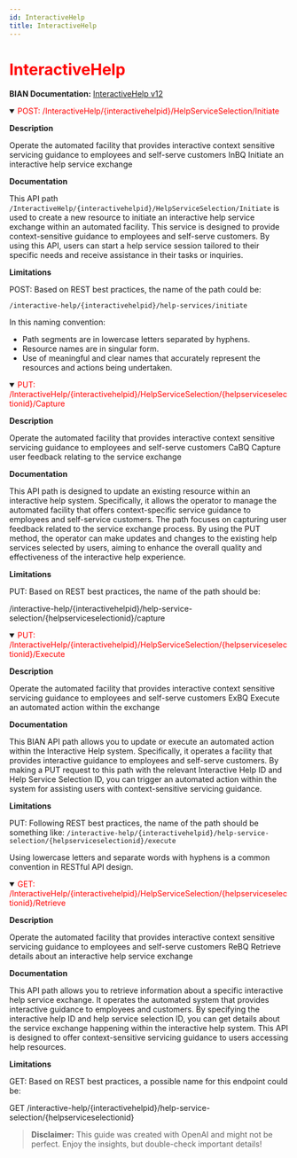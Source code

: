 ```yaml
---
id: InteractiveHelp
title: InteractiveHelp
---
```


<h1 style='color:red;'>InteractiveHelp</h1>

**BIAN Documentation:** [InteractiveHelp v12](https://app.swaggerhub.com/apis/BIAN-3/InteractiveHelp/12.0.0)

<details open>
  <summary><span style='color:red;'>POST: /InteractiveHelp/{interactivehelpid}/HelpServiceSelection/Initiate</span></summary>

  **Description**

  Operate the automated facility that provides interactive context sensitive servicing guidance to employees and self-serve customers InBQ Initiate an interactive help service exchange

  **Documentation**

  This API path `/InteractiveHelp/{interactivehelpid}/HelpServiceSelection/Initiate` is used to create a new resource to initiate an interactive help service exchange within an automated facility. This service is designed to provide context-sensitive guidance to employees and self-serve customers. By using this API, users can start a help service session tailored to their specific needs and receive assistance in their tasks or inquiries.

  **Limitations**

  POST: Based on REST best practices, the name of the path could be:

`/interactive-help/{interactivehelpid}/help-services/initiate` 

In this naming convention:
- Path segments are in lowercase letters separated by hyphens.
- Resource names are in singular form.
- Use of meaningful and clear names that accurately represent the resources and actions being undertaken.

</details>

<details open>
  <summary><span style='color:red;'>PUT: /InteractiveHelp/{interactivehelpid}/HelpServiceSelection/{helpserviceselectionid}/Capture</span></summary>

  **Description**

  Operate the automated facility that provides interactive context sensitive servicing guidance to employees and self-serve customers CaBQ Capture user feedback relating to the service exchange

  **Documentation**

  This API path is designed to update an existing resource within an interactive help system. Specifically, it allows the operator to manage the automated facility that offers context-specific service guidance to employees and self-service customers. The path focuses on capturing user feedback related to the service exchange process. By using the PUT method, the operator can make updates and changes to the existing help services selected by users, aiming to enhance the overall quality and effectiveness of the interactive help experience.

  **Limitations**

  PUT: Based on REST best practices, the name of the path should be:

/interactive-help/{interactivehelpid}/help-service-selection/{helpserviceselectionid}/capture

</details>

<details open>
  <summary><span style='color:red;'>PUT: /InteractiveHelp/{interactivehelpid}/HelpServiceSelection/{helpserviceselectionid}/Execute</span></summary>

  **Description**

  Operate the automated facility that provides interactive context sensitive servicing guidance to employees and self-serve customers ExBQ Execute an automated action within the exchange

  **Documentation**

  This BIAN API path allows you to update or execute an automated action within the Interactive Help system. Specifically, it operates a facility that provides interactive guidance to employees and self-serve customers. By making a PUT request to this path with the relevant Interactive Help ID and Help Service Selection ID, you can trigger an automated action within the system for assisting users with context-sensitive servicing guidance.

  **Limitations**

  PUT: Following REST best practices, the name of the path should be something like:
`/interactive-help/{interactivehelpid}/help-service-selection/{helpserviceselectionid}/execute`

Using lowercase letters and separate words with hyphens is a common convention in RESTful API design.

</details>

<details open>
  <summary><span style='color:red;'>GET: /InteractiveHelp/{interactivehelpid}/HelpServiceSelection/{helpserviceselectionid}/Retrieve</span></summary>

  **Description**

  Operate the automated facility that provides interactive context sensitive servicing guidance to employees and self-serve customers ReBQ Retrieve details about an interactive help service exchange

  **Documentation**

  This API path allows you to retrieve information about a specific interactive help service exchange. It operates the automated system that provides interactive guidance to employees and customers. By specifying the interactive help ID and help service selection ID, you can get details about the service exchange happening within the interactive help system. This API is designed to offer context-sensitive servicing guidance to users accessing help resources.

  **Limitations**

  GET: Based on REST best practices, a possible name for this endpoint could be:

GET /interactive-help/{interactivehelpid}/help-service-selection/{helpserviceselectionid}

</details>

> **Disclaimer:** This guide was created with OpenAI and might not be perfect. Enjoy the insights, but double-check important details!
